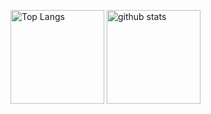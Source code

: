 <p align="left"> 
  <img alt="Top Langs" height="150px" src="https://github-readme-stats.vercel.app/api/top-langs/?username=somakai-sumasi&layout=compact&show_icons=true&theme=onedark" />
  <img alt="github stats" height="150px" src="https://github-readme-stats.vercel.app/api?username=somakai-sumasi&theme=onedark&show_icons=ture" />
</p>
